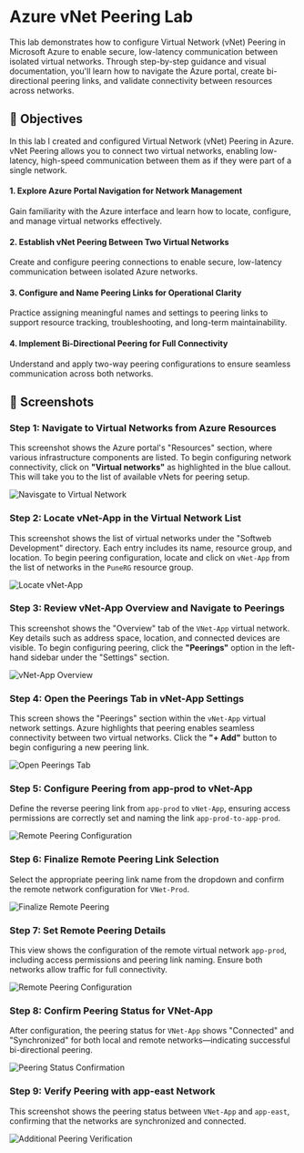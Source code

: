 # Azure vNet Peering Lab
This lab demonstrates how to configure Virtual Network (vNet) Peering in Microsoft Azure to enable secure, low-latency communication between isolated virtual networks. Through step-by-step guidance and visual documentation, you'll learn how to navigate the Azure portal, create bi-directional peering links, and validate connectivity between resources across networks.

## 📌 Objectives
In this lab I created and configured Virtual Network (vNet) Peering in Azure. vNet Peering allows you to connect two virtual networks, enabling low-latency, high-speed communication between them as if they were part of a single network.
#### 1. Explore Azure Portal Navigation for Network Management
 Gain familiarity with the Azure interface and learn how to locate, configure, and manage virtual networks effectively.
#### 2. Establish vNet Peering Between Two Virtual Networks
Create and configure peering connections to enable secure, low-latency communication between isolated Azure networks.
#### 3. Configure and Name Peering Links for Operational Clarity
Practice assigning meaningful names and settings to peering links to support resource tracking, troubleshooting, and long-term maintainability.
#### 4. Implement Bi-Directional Peering for Full Connectivity
 Understand and apply two-way peering configurations to ensure seamless communication across both networks.
 
## 📸 Screenshots


### Step 1: Navigate to Virtual Networks from Azure Resources  
This screenshot shows the Azure portal's "Resources" section, where various infrastructure components are listed. To begin configuring network connectivity, click on **"Virtual networks"** as highlighted in the blue callout. This will take you to the list of available vNets for peering setup.  

![Navisgate to Virtual Network](Screenshots/Click%20Virtual%20Network%20.png)

### Step 2: Locate vNet-App in the Virtual Network List  
This screenshot shows the list of virtual networks under the "Softweb Development" directory. Each entry includes its name, resource group, and location. To begin peering configuration, locate and click on `vNet-App` from the list of networks in the `PuneRG` resource group.  

![Locate vNet-App](screenshots/Opt%20vNet-App.png)


### Step 3: Review vNet-App Overview and Navigate to Peerings  
This screenshot shows the "Overview" tab of the `VNet-App` virtual network. Key details such as address space, location, and connected devices are visible. To begin configuring peering, click the **"Peerings"** option in the left-hand sidebar under the "Settings" section.  

![vNet-App Overview](Screenshots/Click%20Peering%20.png)

### Step 4: Open the Peerings Tab in vNet-App Settings  
This screen shows the "Peerings" section within the `vNet-App` virtual network settings. Azure highlights that peering enables seamless connectivity between two virtual networks. Click the **"+ Add"** button to begin configuring a new peering link.  

![Open Peerings Tab](Screenshots/Click%20Add.png)

### Step 5: Configure Peering from app-prod to vNet-App
Define the reverse peering link from `app-prod` to `vNet-App`, ensuring access permissions are correctly set and naming the link `app-prod-to-app-prod`.

![Remote Peering Configuration](Screenshots/Peering%20Name%20Field.png)

### Step 6: Finalize Remote Peering Link Selection
Select the appropriate peering link name from the dropdown and confirm the remote network configuration for `VNet-Prod`.

![Finalize Remote Peering](Screenshots/Select%20Virual%20Network.png)

### Step 7: Set Remote Peering Details
This view shows the configuration of the remote virtual network `app-prod`, including access permissions and peering link naming. Ensure both networks allow traffic for full connectivity.

![Remote Peering Configuration](Screenshots/Peering%20Link%20Name%20Field.png)



### Step 8: Confirm Peering Status for VNet-App
After configuration, the peering status for `VNet-App` shows "Connected" and "Synchronized" for both local and remote networks—indicating successful bi-directional peering.

![Peering Status Confirmation](Screenshots/Click%20Add%20REVIEW.png)

### Step 9: Verify Peering with app-east Network
This screenshot shows the peering status between `VNet-App` and `app-east`, confirming that the networks are synchronized and connected.

![Additional Peering Verification](Screenshots/Ensuring%20the%20Peering.png)

